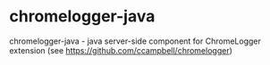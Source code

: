 chromelogger-java
=================

chromelogger-java - java server-side component for ChromeLogger extension (see https://github.com/ccampbell/chromelogger)